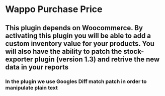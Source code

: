# Wappo Purchase Price

## This plugin depends on Woocommerce. By activating this plugin you will be able to add a custom inventory value for your products. You will also have the ability to patch the stock-exporter plugin (version 1.3) and retrive the new data in your reports

### In the plugin we use Googles Diff match patch in order to manipulate plain text
